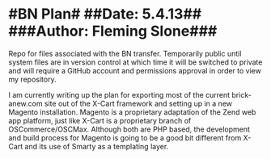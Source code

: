 #BN Plan#
##Date: 5.4.13##
###Author: Fleming Slone###
===========================

Repo for files associated with the BN transfer. Temporarily public until system files are in version control at which time it will be switched to private and will require a GitHub account and permissions approval in order to view my repository.

I am currently writing up the plan for exporting most of the current brick-anew.com site out of the X-Cart framework and setting up in a new Magento installation. Magento is a proprietary adaptation of the Zend web app platform, just like X-Cart is a proprietary branch of OSCommerce/OSCMax. Although both are PHP based, the development and build process for Magento is going to be a good bit different from X-Cart and its use of Smarty as a templating layer.

